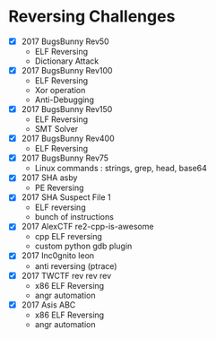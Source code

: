 # Reversing Challenges

* [x] 2017 BugsBunny Rev50
  - ELF Reversing
  - Dictionary Attack
* [x] 2017 BugsBunny Rev100
  - ELF Reversing
  - Xor operation
  - Anti-Debugging
* [x] 2017 BugsBunny Rev150
  - ELF Reversing
  - SMT Solver
* [x] 2017 BugsBunny Rev400
  - ELF Reversing
* [x] 2017 BugsBunny Rev75
  - Linux commands : strings, grep, head, base64
* [x] 2017 SHA asby
  - PE Reversing
* [x] 2017 SHA Suspect File 1
  - ELF reversing
  - bunch of instructions
* [x] 2017 AlexCTF re2-cpp-is-awesome
  - cpp ELF reversing
  - custom python gdb plugin
* [x] 2017 Inc0gnito leon
  - anti reversing (ptrace)
* [x] 2017 TWCTF rev rev rev
  - x86 ELF Reversing
  - angr automation
* [x] 2017 Asis ABC
  - x86 ELF Reversing
  - angr automation

